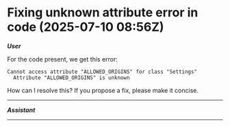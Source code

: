 <!-- Generated by SpecStory -->

# Fixing unknown attribute error in code (2025-07-10 08:56Z)

_**User**_

For the code present, we get this error:
```
Cannot access attribute "ALLOWED_ORIGINS" for class "Settings"
  Attribute "ALLOWED_ORIGINS" is unknown
```
How can I resolve this? If you propose a fix, please make it concise.

---

_**Assistant**_



---


